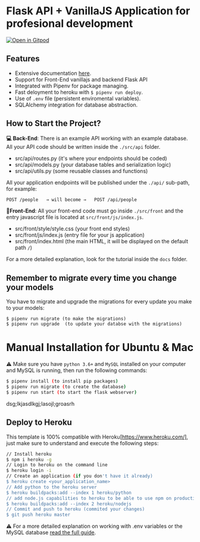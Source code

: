 # Flask API + VanillaJS Application for profesional development

[![Open in Gitpod](https://gitpod.io/button/open-in-gitpod.svg)](https://gitpod.io/from-referrer/)

## Features

- Extensive documentation [here](https://github.com/4GeeksAcademy/flask-api-vanillajs-boilerplate/tree/master/docs).
- Support for Front-End vanillajs and backend Flask API
- Integrated with Pipenv for package managing.
- Fast deloyment to heroku with `$ pipenv run deploy`.
- Use of `.env` file (persistent enviromental variables).
- SQLAlchemy integration for database abstraction.

## How to Start the Project?

**💻 Back-End**: There is an example API working with an example database. All your API code should be written inside the `./src/api` folder.

- src/api/routes.py (it's where your endpoints should be coded)
- src/api/models.py (your database tables and serialization logic)
- src/api/utils.py (some reusable classes and functions)

All your application endpoints will be published under the `./api/` sub-path, for example:

```bash
POST /people   → will become →   POST /api/people
```

**🎨Front-End**: All your front-end code must go inside `./src/front` and the entry javascript file is located at `src/front/js/index.js`.

- src/front/style/style.css (your front end styles)
- src/front/js/index.js (entry file for your js application)
- src/front/index.html (the main HTML, it will be displayed on the default path `/`)

For a more detailed explanation, look for the tutorial inside the `docs` folder.

## Remember to migrate every time you change your models

You have to migrate and upgrade the migrations for every update you make to your models:
```
$ pipenv run migrate (to make the migrations)
$ pipenv run upgrade  (to update your databse with the migrations)
```


# Manual Installation for Ubuntu & Mac

⚠️ Make sure you have `python 3.6+` and `MySQL` installed on your computer and MySQL is running, then run the following commands:
```sh
$ pipenv install (to install pip packages)
$ pipenv run migrate (to create the database)
$ pipenv run start (to start the flask webserver)
```
dsg;lkjasdlkgj;lasojl;groasrh

## Deploy to Heroku

This template is 100% compatible with Heroku[https://www.heroku.com/], just make sure to understand and execute the following steps:

```sh
// Install heroku
$ npm i heroku -g
// Login to heroku on the command line
$ heroku login -i
// Create an application (if you don't have it already)
$ heroku create <your_application_name>
// Add python to the heroku server
$ heroku buildpacks:add --index 1 heroku/python
// add node.js capabilities to heroku to be able to use npm on production
$ heroku buildpacks:add --index 2 heroku/nodejs
// Commit and push to heroku (commited your changes)
$ git push heroku master
```
:warning: For a more detailed explanation on working with .env variables or the MySQL database [read the full guide](https://github.com/4GeeksAcademy/flask-rest-hello/blob/master/docs/DEPLOY_YOUR_APP.md).
